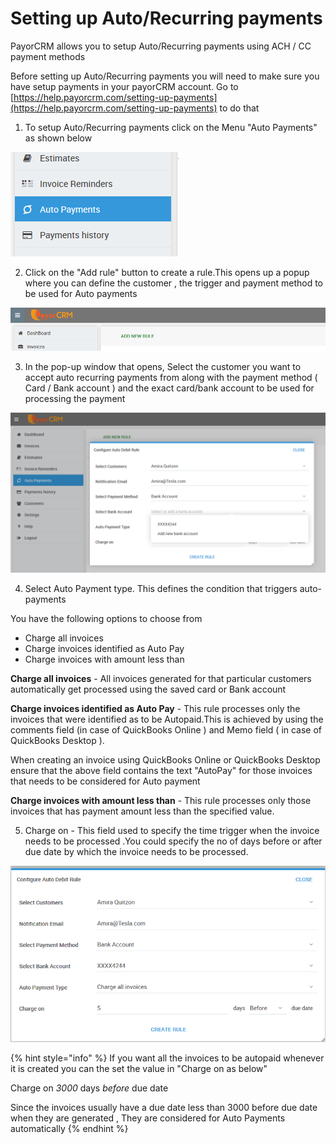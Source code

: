 # Setting up Auto/Recurring payments

PayorCRM allows you to setup Auto/Recurring payments using ACH / CC payment methods

Before setting up Auto/Recurring payments you will need to make sure you have setup payments in your payorCRM account. Go to  [https://help.payorcrm.com/setting-up-payments](https://help.payorcrm.com/setting-up-payments) to do that

1. To setup Auto/Recurring payments click on the Menu "Auto Payments" as shown below

![](.gitbook/assets/image%20%2812%29.png)

 2. Click on the "Add rule" button to create a rule.This opens up a popup where you can define the customer , the trigger and payment method to be used for Auto payments

![](.gitbook/assets/image%20%2816%29.png)

3. In the pop-up window that opens,  Select the customer you want to accept auto recurring payments from along with the payment method \( Card / Bank account \) and the exact card/bank account to be used for processing the payment

![Select bank account to be used for Auto Payments](.gitbook/assets/image%20%287%29.png)

4. Select Auto Payment type. This defines the condition that triggers auto-payments

You have the following options to choose from

* Charge all invoices
* Charge invoices identified as Auto Pay
* Charge invoices with amount less than

**Charge all invoices** - All invoices generated for that particular customers automatically get processed using the saved card or Bank account

**Charge invoices identified as Auto Pay** - This rule processes only the invoices that were identified as to be Autopaid.This is achieved by using the comments field \(in case of QuickBooks Online \) and Memo field \( in case of QuickBooks Desktop \).

When creating an invoice using QuickBooks Online or QuickBooks Desktop ensure that the above field contains the text "AutoPay" for those invoices that needs to be considered for Auto payment

**Charge invoices with amount less than** - This rule processes only those invoices that has payment amount less than the specified value.

5. Charge on - This field used to specify the time trigger when the invoice needs to be processed .You could specify the no of days before or after due date by which the invoice needs to be processed.

![](.gitbook/assets/image%20%283%29.png)

{% hint style="info" %}
If you want all the invoices to be autopaid whenever it is created you can the set the value in "Charge on as below"

Charge on  _3000_  days _before_ due date

Since the invoices usually have a due date less than 3000 before due date when they are generated , They are considered for Auto Payments automatically
{% endhint %}

